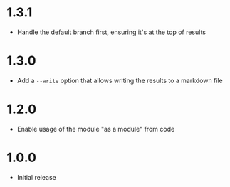 # 1.3.1

- Handle the default branch first, ensuring it's at the top of results

# 1.3.0

- Add a `--write` option that allows writing the results to a markdown
  file

# 1.2.0

- Enable usage of the module "as a module" from code

# 1.0.0

- Initial release
